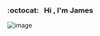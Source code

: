 ### :octocat: &nbsp; Hi , I'm James
<img src="https://i.imgur.com/VEuy9mi.gif" alt="image"  />

 <!-- <img src="https://i.ibb.co/Gdy6nyV/new.gif" alt="new" width="30"/> -->

